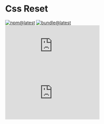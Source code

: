 # Css Reset

[![npm@latest][img:npm@latest]][link:npm@latest]
[![bundle@latest][img:bundle@latest]][link:bundle@latest]
[![libsio@latest][img:libsio@latest]][link:libsio@latest]
![snyk@latest][img:snyk@latest]

<!-- LINKS SECTION -->

[img:npm@latest]: https://img.shields.io/npm/v/@kcws/reset.css/latest?style=flat-square
[img:libsio@latest]: https://img.shields.io/librariesio/release/npm/@kcws/reset.css?style=flat-square
[link:libsio@latest]: https://libraries.io/npm/@kcws%2Freset.css
[link:npm@latest]: https://www.npmjs.com/package/@kcws/reset.css/v/latest
[img:snyk@latest]: https://img.shields.io/snyk/vulnerabilities/npm/@kcws/reset.css?style=flat-square
[img:bundle@latest]: https://img.shields.io/bundlephobia/min/@kcws/reset.css/latest?style=flat-square&label=size
[link:bundle@latest]: https://bundlephobia.com/result?p=@kcws/reset.css@latest
